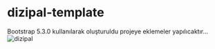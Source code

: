 # dizipal-template
Bootstrap 5.3.0 kullanılarak oluşturuldu
projeye eklemeler yapılıcaktır...
![dizipal](https://user-images.githubusercontent.com/54667635/226154664-a5e8740d-47e5-4d7d-8a3f-a482f097c86e.png)
